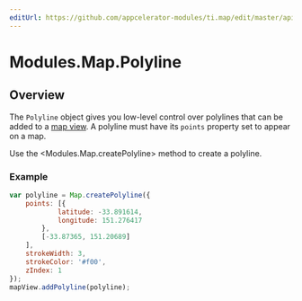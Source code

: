 ```yaml
---
editUrl: https://github.com/appcelerator-modules/ti.map/edit/master/apidoc/Polyline.yml
---
```

# Modules.Map.Polyline

<TypeHeader/>

## Overview

The `Polyline` object gives you low-level control over polylines that can be added to a
[map view](Modules.Map.View). A polyline must have its `points` property set to appear on a map.

Use the <Modules.Map.createPolyline> method to create a polyline.

### Example

``` javascript
var polyline = Map.createPolyline({
    points: [{
            latitude: -33.891614,
            longitude: 151.276417
        },
        [-33.87365, 151.20689]
    ],
    strokeWidth: 3,
    strokeColor: '#f00',
    zIndex: 1
});
mapView.addPolyline(polyline);
```

<ApiDocs/>
